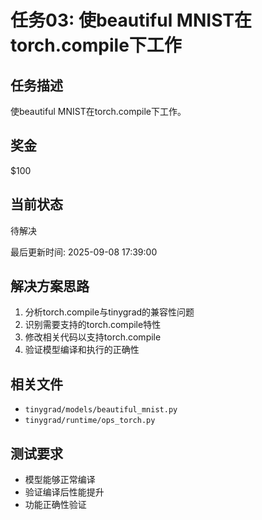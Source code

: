 # 任务03: 使beautiful MNIST在torch.compile下工作

## 任务描述
使beautiful MNIST在torch.compile下工作。

## 奖金
$100

## 当前状态
待解决

最后更新时间: 2025-09-08 17:39:00

## 解决方案思路
1. 分析torch.compile与tinygrad的兼容性问题
2. 识别需要支持的torch.compile特性
3. 修改相关代码以支持torch.compile
4. 验证模型编译和执行的正确性

## 相关文件
- `tinygrad/models/beautiful_mnist.py`
- `tinygrad/runtime/ops_torch.py`

## 测试要求
- 模型能够正常编译
- 验证编译后性能提升
- 功能正确性验证
